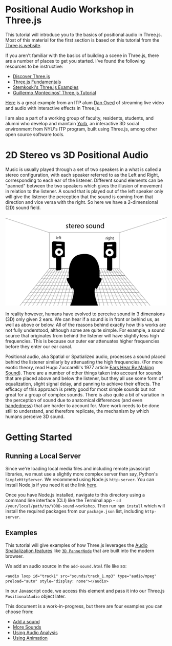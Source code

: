 # Positional Audio Workshop in Three.js

This tutorial will introduce you to the basics of positional audio in Three.js.  Most of this material for the first section is based on this tutorial from the [Three.js website](https://threejs.org/examples/webaudio_orientation.html).

If you aren't familiar with the basics of building a scene in Three.js, there are a number of places to get you started.  I've found the following resources to be instructive:
  - [Discover Three.js](https://discoverthreejs.com/book/first-steps/first-scene/)
  - [Three.js Fundamentals](https://threejsfundamentals.org/threejs/lessons/threejs-fundamentals.html)
  - [Stemkoski's Three.js Examples](https://stemkoski.github.io/Three.js/)
  - [Guillermo Montecinos' Three.js Tutorial](https://github.com/guillemontecinos/itp-residency-2020-2021/blob/master/three-js/tutorials/01-intro-to-threejs/intro-to-threejs.md)

[Here](https://soundmove.space/) is a great example from an ITP alum [Dan Oved](https://www.danioved.com/) of streaming live video and audio with interactive effects in Three.js.


I am also a part of a working group of faculty, residents, students, and alumni who develop and maintain [Yorb](https://yorb.itp.io), an interactive 3D social environment from NYU's ITP program, built using Three.js, among other open source software tools.  

# 2D Stereo vs 3D Positional Audio

Music is usually played through a set of two speakers in a what is called a stereo configuration, with each speaker referred to as the Left and Right, corresponding to each ear of the listener.  Different sound elements can be "panned" between the two speakers which gives the illusion of movement in relation to the listener.  A sound that is played out of the left speaker only will give the listener the perception that the sound is coming from that direction and vice versa with the right.  So here we have a 2-dimensional (2D) sound field.  

  ![Stereo Sound is comprised of two speakers.](/assets/images/stereo-sound-left-right.png)

In reality however, humans have evolved to perceive sound in 3 dimensions (3D) only given 2 ears.  We can hear if a sound is in front or behind us, as well as above or below.  All of the reasons behind exactly how this works are not fully understood, although some are quite simple. For example, a sound source that originates from behind the listener will have slightly less high frequencies.  This is because our outer ear attenuates higher frequencies before they enter our ear canal.

Positional audio, aka Spatial or Spatialized audio, processes a sound placed behind the listener similarly by attenuating the high frequencies.  (For more exotic theory, read Hugo Zuccarelli's 1977 article [Ears Hear By Making Sound](https://books.google.com/books?id=YFjTMckHfuwC&lpg=PA438&ots=HR5y5ziMkE&dq=the%20ears%20hear%20by%20making%20sound%20zuccarelli&pg=PA438#v=onepage&q=the%20ears%20hear%20by%20making%20sound%20zuccarelli&f=false)). There are a number of other things taken into account for sounds that are placed above and below the listener, but they all use some form of equalization, slight signal delay, and panning to achieve their effects.  The efficacy of this approach is pretty good for most simple sounds but not great for a group of complex sounds.  There is also quite a bit of variation in the perception of sound due to anatomical differences (and even [handedness](https://www.youtube.com/watch?v=OiW8gzBGz1A&ab_channel=CaseyConnor)) that are harder to account for.  More work needs to be done still to understand, and therefore replicate, the mechanism by which humans perceive 3D sound.

# Getting Started

## Running a Local Server

Since we're loading local media files and including remote javascript libraries, we must use a slightly more complex server than say, Python's `SimpleHttpServer`.  We recommend using Node.js `http-server`.  You can install Node.js if you need it at the link [here](https://nodejs.org/en/download/).  

Once you have Node.js installed, navigate to this directory using a command line interface (CLI) like the Terminal app - `cd /your/local/path/to/YORB-sound-workshop`.  Then run `npm install` which will install the required packages from our `package.json` list, including `http-server`.

## Examples

This tutorial will give examples of how Three.js leverages the [Audio Spatialization features](https://developer.mozilla.org/en-US/docs/Web/API/Web_Audio_API/Web_audio_spatialization_basics) like [`3D PannerNode`](https://developer.mozilla.org/en-US/docs/Web/API/PannerNode) that are built into the modern browser.

We add an audio source in the `add-sound.html` file like so:

    <audio loop id="track1" src="sounds/track_1.mp3" type="audio/mpeg" preload="auto" style="display: none"></audio>

In our Javascript code, we access this element and pass it into our Three.js `PositionalAudio` object later.

This document is a work-in-progress, but there are four examples you can choose from:
  - [Add a sound](./public/01-add-sound.html)
  - [More Sounds](./public/02-more-sounds.html)
  - [Using Audio Analysis](./public/03-audio-analysis.html)
  - [Using Animation](./public/04-animation.html)
